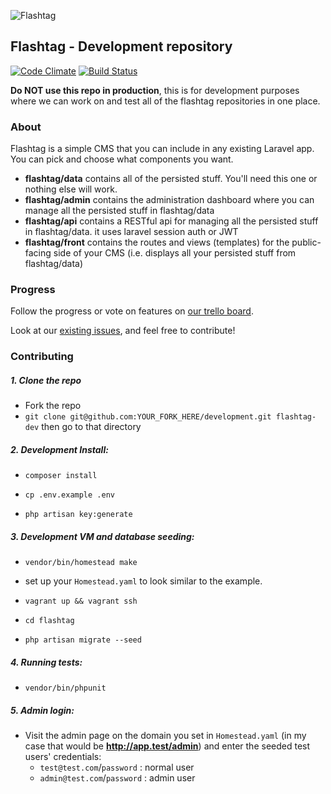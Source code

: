 ![Flashtag](https://s3-us-west-2.amazonaws.com/flashtag/images/flashtag-logo-banner.png)

## Flashtag - Development repository

 [![Code Climate](https://codeclimate.com/github/flashtag/development/badges/gpa.svg)](https://codeclimate.com/github/flashtag/development)
 [![Build Status](https://travis-ci.org/flashtag/development.svg?branch=master)](https://travis-ci.org/flashtag/development)

**Do NOT use this repo in production**, this is for development purposes where we can work on and test all of the flashtag repositories in one place.

### About

Flashtag is a simple CMS that you can include in any existing Laravel app. You can pick and choose what components you want.

- **flashtag/data** contains all of the persisted stuff. You'll need this one or nothing else will work.
- **flashtag/admin** contains the administration dashboard where you can manage all the persisted stuff in flashtag/data
- **flashtag/api** contains a RESTful api for managing all the persisted stuff in flashtag/data. it uses laravel session auth or JWT
- **flashtag/front** contains the routes and views (templates) for the public-facing side of your CMS (i.e. displays all your persisted stuff from flashtag/data)

### Progress 

Follow the progress or vote on features on [our trello board](https://trello.com/b/KWzDShYs/flashtag).

Look at our [existing issues](https://github.com/flashtag/flashtag/issues), and feel free to contribute!

### Contributing

##### 1. Clone the repo

- Fork the repo
- `git clone git@github.com:YOUR_FORK_HERE/development.git flashtag-dev` then go to that directory

##### 2. Development Install:

 - `composer install`
 
 - `cp .env.example .env`
 
 - `php artisan key:generate`
 
##### 3. Development VM and database seeding:

 - `vendor/bin/homestead make`

 - set up your `Homestead.yaml` to look similar to the example.

 - `vagrant up && vagrant ssh`
 
 - `cd flashtag`

 - `php artisan migrate --seed`
 
##### 4. Running tests:

 - `vendor/bin/phpunit`

##### 5. Admin login:
 
 - Visit the admin page on the domain you set in `Homestead.yaml` (in my case that would be **http://app.test/admin**) and enter the seeded test users' credentials:
    - `test@test.com`/`password` : normal user
    - `admin@test.com`/`password` : admin user

